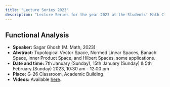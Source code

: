 ```yaml
---
title: "Lecture Series 2023"
description: "Lecture Series for the year 2023 at the Students' Math Club at Indian Statistical Institute, Bangalore."
---
```


## Functional Analysis

- **Speaker:** Sagar Ghosh (M. Math, 2023)
- **Abstract:** Topological Vector Space, Normed Linear Spaces, Banach Space, Inner Product Space, and Hilbert Spaces, some applications.
- **Date and time:** 7th January (Sunday), 15th January (Sunday) & 5th February (Sunday) 2023, 10:30 am - 12:00 pm
- **Place:** G-26 Classroom, Academic Building
- **Videos:** Available [here](https://youtube.com/playlist?list=PL0l3kv-aP9d8iREw8B6eSths-TYhjkZEt).
